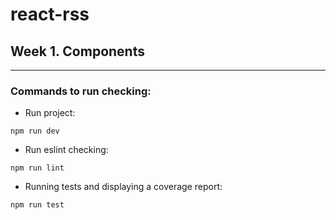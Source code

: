 # react-rss
## Week 1. Components
---
### Commands to run checking:
- Run project:
```
npm run dev
```

- Run eslint checking:
```
npm run lint
```

- Running tests and displaying a coverage report:
```
npm run test
```

